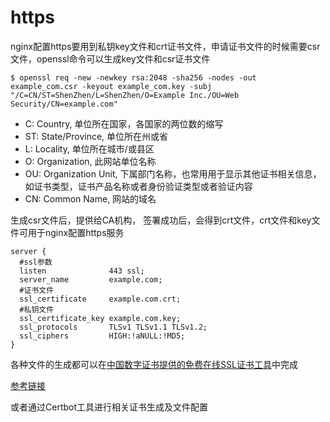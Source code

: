 # https

nginx配置https要用到私钥key文件和crt证书文件，申请证书文件的时候需要csr文件，openssl命令可以生成key文件和csr证书文件

```shell
$ openssl req -new -newkey rsa:2048 -sha256 -nodes -out example_com.csr -keyout example_com.key -subj "/C=CN/ST=ShenZhen/L=ShenZhen/O=Example Inc./OU=Web Security/CN=example.com"
```

- C: Country, 单位所在国家，各国家的两位数的缩写
- ST: State/Province, 单位所在州或省
- L: Locality, 单位所在城市/或县区
- O: Organization, 此网站单位名称
- OU: Organization Unit, 下属部门名称，也常用用于显示其他证书相关信息，如证书类型，证书产品名称或者身份验证类型或者验证内容
- CN: Common Name, 网站的域名


生成csr文件后，提供给CA机构， 签署成功后，会得到crt文件，crt文件和key文件可用于nginx配置https服务

```nginx
server {
  #ssl参数
  listen              443 ssl;
  server_name         example.com;
  #证书文件
  ssl_certificate     example.com.crt;
  #私钥文件
  ssl_certificate_key example.com.key;
  ssl_protocols       TLSv1 TLSv1.1 TLSv1.2;
  ssl_ciphers         HIGH:!aNULL:!MD5;
}
```


各种文件的生成都可以在[中国数字证书提供的免费在线SSL证书工具](https://www.chinassl.net/ssltools/)中完成

[参考链接](https://aotu.io/notes/2016/08/16/nginx-https/index.html)


或者通过Certbot工具进行相关证书生成及文件配置
